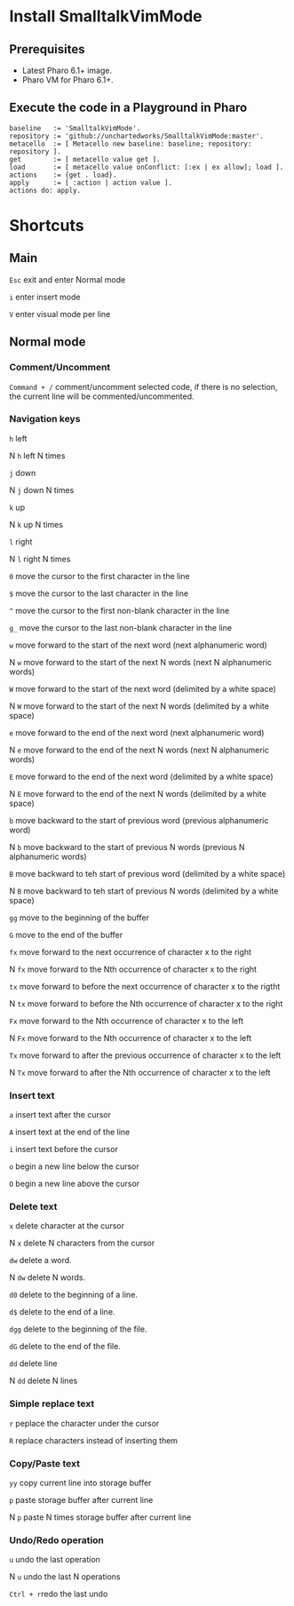 # Install SmalltalkVimMode
## Prerequisites
- Latest Pharo 6.1+ image.
- Pharo VM for Pharo 6.1+.

## Execute the code in a Playground in Pharo
```
baseline   := 'SmalltalkVimMode'.
repository := 'github://unchartedworks/SmalltalkVimMode:master'. 
metacello  := [ Metacello new baseline: baseline; repository: repository ].
get        := [ metacello value get ].
load       := [ metacello value onConflict: [:ex | ex allow]; load ].
actions    := {get . load}.
apply      := [ :action | action value ].
actions do: apply.
```

# Shortcuts
## Main
`Esc` exit and enter Normal mode

`i` enter insert mode

`V` enter visual mode per line

## Normal mode
### Comment/Uncomment
`Command + /` comment/uncomment selected code, if there is no selection, the current line will be commented/uncommented.

### Navigation keys
`h` left

N `h` left N times

`j` down

N `j` down N times

`k` up

N `k` up N times

`l` right

N `l` right N times

`0` move the cursor to the first character in the line

`$` move the cursor to the last character in the line

`^`	move the cursor to the first non-blank character in the line

`g_` move the cursor to the last non-blank character in the line

`w` move forward to the start of the next word (next alphanumeric word)

N `w` move forward to the start of the next N words (next N alphanumeric words)

`W` move forward to the start of the next word (delimited by a white space)

N `W` move forward to the start of the next N words (delimited by a white space)

`e` move forward to the end of the next word (next alphanumeric word)

N `e` move forward to the end of the next N words (next N alphanumeric words)

`E` move forward to the end of the next word (delimited by a white space)

N `E` move forward to the end of the next N words (delimited by a white space)

`b` move backward to the start of previous word (previous alphanumeric word)

N `b` move backward to the start of previous N words (previous N alphanumeric words)

`B` move backward to teh start of previous word (delimited by a white space)

N `B` move backward to teh start of previous N words (delimited by a white space)

`gg` move to the beginning of the buffer

`G` move to the end of the buffer

`fx` move forward to the next occurrence of character x to the right

N `fx` move forward to the Nth occurrence of character x to the right

`tx` move forward to before the next occurrence of character x to the rigtht

N `tx` move forward to before the Nth occurrence of character x to the right

`Fx` move forward to the Nth occurrence of character x to the left

N `Fx` move forward to the Nth occurrence of character x to the left

`Tx` move forward to after the previous occurrence of character x to the left

N `Tx` move forward to after the Nth occurrence of character x to the left

### Insert text
`a` insert text after the cursor

`A` insert text at the end of the line

`i` insert text before the cursor

`o` begin a new line below the cursor

`O` begin a new line above the cursor

### Delete text
`x` delete character at the cursor

N `x` delete N characters from the cursor

`dw` delete a word.

N `dw` delete N words.

`d0` delete to the beginning of a line.

`d$` delete to the end of a line.

`dgg` delete to the beginning of the file.

`dG` delete to the end of the file.

`dd` delete line

N `dd` delete N lines

### Simple replace text
`r` peplace the character under the cursor

`R` replace characters instead of inserting them

### Copy/Paste text
`yy` copy current line into storage buffer

`p` paste storage buffer after current line

N `p` paste N times storage buffer after current line

### Undo/Redo operation
`u` undo the last operation

N `u` undo the last N operations

`Ctrl + r`redo the last undo
